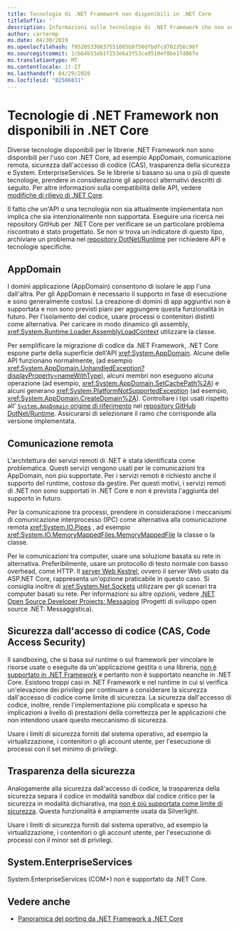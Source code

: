 ```yaml
---
title: Tecnologie di .NET Framework non disponibili in .NET Core
titleSuffix: ''
description: Informazioni sulle tecnologie di .NET Framework che non sono disponibili in .NET Core
author: cartermp
ms.date: 04/30/2019
ms.openlocfilehash: f95205330837551085b8f58dfbdfcd702356c98f
ms.sourcegitcommit: 1cb64b53eb1f253e6a3f53ca9510ef0be1fd06fe
ms.translationtype: MT
ms.contentlocale: it-IT
ms.lasthandoff: 04/29/2020
ms.locfileid: "82506831"
---
```

# <a name="net-framework-technologies-unavailable-on-net-core"></a>Tecnologie di .NET Framework non disponibili in .NET Core

Diverse tecnologie disponibili per le librerie .NET Framework non sono disponibili per l'uso con .NET Core, ad esempio AppDomain, comunicazione remota, sicurezza dall'accesso di codice (CAS), trasparenza della sicurezza e System. EnterpriseServices. Se le librerie si basano su una o più di queste tecnologie, prendere in considerazione gli approcci alternativi descritti di seguito. Per altre informazioni sulla compatibilità delle API, vedere [modifiche di rilievo di .NET Core](../compatibility/breaking-changes.md).

Il fatto che un'API o una tecnologia non sia attualmente implementata non implica che sia intenzionalmente non supportata. Eseguire una ricerca nei repository GitHub per .NET Core per verificare se un particolare problema riscontrato è stato progettato. Se non si trova un indicatore di questo tipo, archiviare un problema nel [repository DotNet/Runtime](https://github.com/dotnet/runtime/issues) per richiedere API e tecnologie specifiche.

## <a name="appdomains"></a>AppDomain

I domini applicazione (AppDomain) consentono di isolare le app l'una dall'altra. Per gli AppDomain è necessario il supporto in fase di esecuzione e sono generalmente costosi. La creazione di domini di app aggiuntivi non è supportata e non sono previsti piani per aggiungere questa funzionalità in futuro. Per l'isolamento del codice, usare processi o contenitori distinti come alternativa. Per caricare in modo dinamico gli assembly, <xref:System.Runtime.Loader.AssemblyLoadContext> utilizzare la classe.

Per semplificare la migrazione di codice da .NET Framework, .NET Core espone parte della superficie dell'API <xref:System.AppDomain>. Alcune delle API funzionano normalmente, (ad esempio <xref:System.AppDomain.UnhandledException?displayProperty=nameWithType>), alcuni membri non eseguono alcuna operazione (ad esempio, <xref:System.AppDomain.SetCachePath%2A>) e alcuni generano <xref:System.PlatformNotSupportedException> (ad esempio, <xref:System.AppDomain.CreateDomain%2A>). Controllare i tipi usati rispetto all' [ `System.AppDomain` origine di riferimento](https://github.com/dotnet/runtime/blob/master/src/libraries/System.Private.CoreLib/src/System/AppDomain.cs) nel [repository GitHub DotNet/Runtime](https://github.com/dotnet/runtime). Assicurarsi di selezionare il ramo che corrisponde alla versione implementata.

## <a name="remoting"></a>Comunicazione remota

L'architettura dei servizi remoti di .NET è stata identificata come problematica. Questi servizi vengono usati per le comunicazioni tra AppDomain, non più supportate. Per i servizi remoti è richiesto anche il supporto del runtime, costoso da gestire. Per questi motivi, i servizi remoti di .NET non sono supportati in .NET Core e non è prevista l'aggiunta del supporto in futuro.

Per la comunicazione tra processi, prendere in considerazione i meccanismi di comunicazione interprocesso (IPC) come alternativa alla comunicazione remota <xref:System.IO.Pipes> , ad esempio <xref:System.IO.MemoryMappedFiles.MemoryMappedFile> la classe o la classe.

Per le comunicazioni tra computer, usare una soluzione basata su rete in alternativa. Preferibilmente, usare un protocollo di testo normale con basso overhead, come HTTP. Il [server Web Kestrel](/aspnet/core/fundamentals/servers/kestrel), ovvero il server Web usato da ASP.NET Core, rappresenta un'opzione praticabile in questo caso. Si consiglia inoltre di <xref:System.Net.Sockets> utilizzare per gli scenari tra computer basati su rete. Per informazioni su altre opzioni, vedere [.NET Open Source Developer Projects: Messaging](https://github.com/Microsoft/dotnet/blob/master/dotnet-developer-projects.md#messaging) (Progetti di sviluppo open source .NET: Messaggistica).

## <a name="code-access-security-cas"></a>Sicurezza dall'accesso di codice (CAS, Code Access Security)

Il sandboxing, che si basa sul runtime o sul framework per vincolare le risorse usate o eseguite da un'applicazione gestita o una libreria, [non è supportato in .NET Framework](../../framework/misc/code-access-security.md) e pertanto non è supportato neanche in .NET Core. Esistono troppi casi in .NET Framework e nel runtime in cui si verifica un'elevazione dei privilegi per continuare a considerare la sicurezza dall'accesso di codice come limite di sicurezza. La sicurezza dall'accesso di codice, inoltre, rende l'implementazione più complicata e spesso ha implicazioni a livello di prestazioni della correttezza per le applicazioni che non intendono usare questo meccanismo di sicurezza.

Usare i limiti di sicurezza forniti dal sistema operativo, ad esempio la virtualizzazione, i contenitori o gli account utente, per l'esecuzione di processi con il set minimo di privilegi.

## <a name="security-transparency"></a>Trasparenza della sicurezza

Analogamente alla sicurezza dall'accesso di codice, la trasparenza della sicurezza separa il codice in modalità sandbox dal codice critico per la sicurezza in modalità dichiarativa, ma [non è più supportata come limite di sicurezza](../../framework/misc/security-transparent-code.md). Questa funzionalità è ampiamente usata da Silverlight.

Usare i limiti di sicurezza forniti dal sistema operativo, ad esempio la virtualizzazione, i contenitori o gli account utente, per l'esecuzione di processi con il minor set di privilegi.

## <a name="systementerpriseservices"></a>System.EnterpriseServices

System.EnterpriseServices (COM+) non è supportato da .NET Core.

## <a name="see-also"></a>Vedere anche

- [Panoramica del porting da .NET Framework a .NET Core](../porting/index.md)

